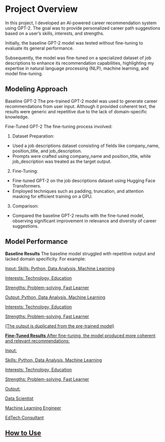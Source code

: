 # __Project Overview__

In this project, I developed an AI-powered career recommendation system using GPT-2. The goal was to provide personalized career path suggestions based on a user’s skills, interests, and strengths. 

Initially, the baseline GPT-2 model was tested without fine-tuning to evaluate its general performance. 

Subsequently, the model was fine-tuned on a specialized dataset of job descriptions to enhance its recommendation capabilities, highlighting my expertise in natural language processing (NLP), machine learning, and model fine-tuning.

## __Modeling Approach__

Baseline GPT-2
The pre-trained GPT-2 model was used to generate career recommendations from user input. Although it provided coherent text, the results were generic and repetitive due to the lack of domain-specific knowledge.

Fine-Tuned GPT-2
The fine-tuning process involved:

  1. Dataset Preparation:
   - Used a job descriptions dataset consisting of fields like company_name, position_title, and job_description.
   - Prompts were crafted using company_name and position_title, while job_description was treated as the target output.
    
  2. Fine-Tuning:
   - Fine-tuned GPT-2 on the job descriptions dataset using Hugging Face Transformers.
   - Employed techniques such as padding, truncation, and attention masking for efficient training on a GPU.
    
3. Comparison:
  - Compared the baseline GPT-2 results with the fine-tuned model, observing significant improvement in relevance and diversity of career suggestions.


## __Model Performance__

__Baseline Results__
The baseline model struggled with repetitive output and lacked domain specificity. For example:

<u>Input:<u>
Skills: Python, Data Analysis, Machine Learning

Interests: Technology, Education

Strengths: Problem-solving, Fast Learner



<u>Output:<u>
Python, Data Analysis, Machine Learning

Interests: Technology, Education

Strengths: Problem-solving, Fast Learner

(The output is duplicated from the pre-trained model)

__Fine-Tuned Results__
After fine-tuning, the model produced more coherent and relevant recommendations:

<u>Input:<u>

Skills: Python, Data Analysis, Machine Learning

Interests: Technology, Education

Strengths: Problem-solving, Fast Learner

<u>Output:<u>

Data Scientist

Machine Learning Engineer

EdTech Consultant


## __How to Use__
